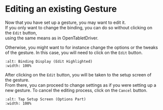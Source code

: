 # Editing an existing Gesture

Now that you have set up a gesture, you may want to edit it. \
If you only want to change the binding, you can do so without clicking on the `Edit` button, \
using the same means as in OpenTabletDriver.

Otherwise, you might want to for instance change the options or the tweaks of the gesture.
In this case, you will need to click on the `Edit` button.

```{figure} img/binding_display_edit_highlighted.png
:alt: Binding Display (Edit Highlighted)
:width: 100%
```

After clicking on the `Edit` button, you will be taken to the setup screen of the gesture. \
From there, you can proceed to change settings as if you were setting up a new gesture.
To cancel the editing process, click on the `Cancel` button.

```{figure} img/tap_setup_screen_options.png
:alt: Tap Setup Screen (Options Part)
:width: 100%
```